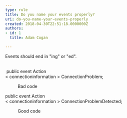 ```yaml
---
type: rule
title: Do you name your events properly?
uri: do-you-name-your-events-properly
created: 2018-04-30T22:51:18.0000000Z
authors:
- id: 1
  title: Adam Cogan

---
```




<span class='intro'> Events should end in &quot;ing&quot; or &quot;ed&quot;.<br>​<br> </span>

<p class="ssw15-rteElement-CodeArea" style="width&#58;770.031px;">​ public event Action<br>&lt; connectioninformation &gt; ConnectionProblem;</p><dd class="ssw15-rteElement-FigureBad">​​Bad code​​<br></dd><p class="ssw15-rteElement-CodeArea" style="width&#58;770.031px;">public event Action<br>&lt; connectioninformation &gt; ConnectionProblemDetected;</p><dd class="ssw15-rteElement-FigureGood">​​Good code</dd><p>​​​<br></p>


